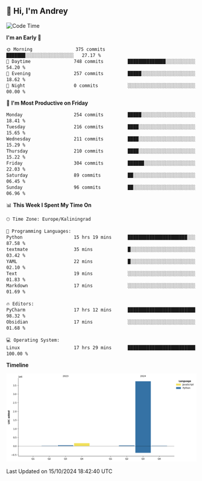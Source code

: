 ## 👋 Hi, I'm Andrey

<!--START_SECTION:waka-->
![Code Time](http://img.shields.io/badge/Code%20Time-503%20hrs%2031%20mins-blue)

**I'm an Early 🐤** 

```text
🌞 Morning                375 commits         ███████░░░░░░░░░░░░░░░░░░   27.17 % 
🌆 Daytime                748 commits         ██████████████░░░░░░░░░░░   54.20 % 
🌃 Evening                257 commits         █████░░░░░░░░░░░░░░░░░░░░   18.62 % 
🌙 Night                  0 commits           ░░░░░░░░░░░░░░░░░░░░░░░░░   00.00 % 
```
📅 **I'm Most Productive on Friday** 

```text
Monday                   254 commits         █████░░░░░░░░░░░░░░░░░░░░   18.41 % 
Tuesday                  216 commits         ████░░░░░░░░░░░░░░░░░░░░░   15.65 % 
Wednesday                211 commits         ████░░░░░░░░░░░░░░░░░░░░░   15.29 % 
Thursday                 210 commits         ████░░░░░░░░░░░░░░░░░░░░░   15.22 % 
Friday                   304 commits         ██████░░░░░░░░░░░░░░░░░░░   22.03 % 
Saturday                 89 commits          ██░░░░░░░░░░░░░░░░░░░░░░░   06.45 % 
Sunday                   96 commits          ██░░░░░░░░░░░░░░░░░░░░░░░   06.96 % 
```


📊 **This Week I Spent My Time On** 

```text
🕑︎ Time Zone: Europe/Kaliningrad

💬 Programming Languages: 
Python                   15 hrs 19 mins      ██████████████████████░░░   87.58 % 
textmate                 35 mins             █░░░░░░░░░░░░░░░░░░░░░░░░   03.42 % 
YAML                     22 mins             █░░░░░░░░░░░░░░░░░░░░░░░░   02.10 % 
Text                     19 mins             ░░░░░░░░░░░░░░░░░░░░░░░░░   01.83 % 
Markdown                 17 mins             ░░░░░░░░░░░░░░░░░░░░░░░░░   01.69 % 

🔥 Editors: 
PyCharm                  17 hrs 12 mins      █████████████████████████   98.32 % 
Obsidian                 17 mins             ░░░░░░░░░░░░░░░░░░░░░░░░░   01.68 % 

💻 Operating System: 
Linux                    17 hrs 29 mins      █████████████████████████   100.00 % 
```

**Timeline**

![Lines of Code chart](https://raw.githubusercontent.com/Mist3s/Mist3s/main/assets/bar_graph.png)


 Last Updated on 15/10/2024 18:42:40 UTC
<!--END_SECTION:waka-->

